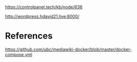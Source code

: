 


https://controlpanel.tech/kb/node/636


http://wordpress.hdavid21.live:8000/

# References

https://github.com/ubc/mediawiki-docker/blob/master/docker-compose.yml
